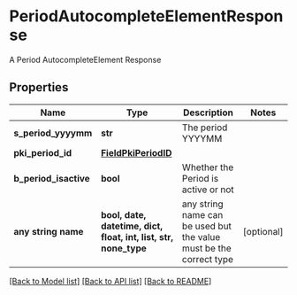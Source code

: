 # PeriodAutocompleteElementResponse

A Period AutocompleteElement Response

## Properties
Name | Type | Description | Notes
------------ | ------------- | ------------- | -------------
**s_period_yyyymm** | **str** | The period YYYYMM | 
**pki_period_id** | [**FieldPkiPeriodID**](FieldPkiPeriodID.md) |  | 
**b_period_isactive** | **bool** | Whether the Period is active or not | 
**any string name** | **bool, date, datetime, dict, float, int, list, str, none_type** | any string name can be used but the value must be the correct type | [optional]

[[Back to Model list]](../README.md#documentation-for-models) [[Back to API list]](../README.md#documentation-for-api-endpoints) [[Back to README]](../README.md)


